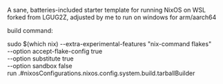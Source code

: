 A sane, batteries-included starter template for running NixOS on WSL forked from LGUG2Z, adjusted by me to run on windows for arm/aarch64

build command:

sudo $(which nix) --extra-experimental-features "nix-command flakes" \
  --option accept-flake-config true \
  --option substitute true \
  --option sandbox false \
  run .#nixosConfigurations.nixos.config.system.build.tarballBuilder
